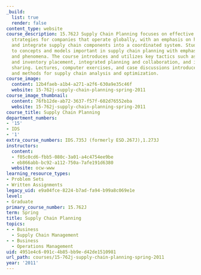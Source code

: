 ```yaml
---
_build:
  list: true
  render: false
content_type: website
course_description: 15.762J Supply Chain Planning focuses on effective supply chain
  strategies for companies that operate globally, with an emphasis on how to plan
  and integrate supply chain components into a coordinated system. Students are exposed
  to concepts and models important in supply chain planning with emphasis on key tradeoffs
  and phenomena. The course introduces and utilizes key tactics such as risk pooling
  and inventory placement, integrated planning and collaboration, and information
  sharing. Lectures, computer exercises, and case discussions introduce various models
  and methods for supply chain analysis and optimization.
course_image:
  content: 12b4faeb-a1b4-a271-a2f6-630a9e35c46f
  website: 15-762j-supply-chain-planning-spring-2011
course_image_thumbnail:
  content: 76fb12de-ab72-3637-f57f-602d76552eba
  website: 15-762j-supply-chain-planning-spring-2011
course_title: Supply Chain Planning
department_numbers:
- '15'
- IDS
- '1'
extra_course_numbers: IDS.735J (formerly ESD.267J),1.273J
instructors:
  content:
  - f05c0cd6-fbb5-080c-3a01-a4c4754ee9be
  - eb866abb-bc92-a112-750a-7afe191d6380
  website: ocw-www
learning_resource_types:
- Problem Sets
- Written Assignments
legacy_uid: e9a04fce-8224-b7ad-fa94-b99a8c069e1e
level:
- Graduate
primary_course_number: 15.762J
term: Spring
title: Supply Chain Planning
topics:
- - Business
  - Supply Chain Management
- - Business
  - Operations Management
uid: 4951e4c6-091c-4b85-bb9e-d42de1510981
url_path: courses/15-762j-supply-chain-planning-spring-2011
year: '2011'
---
```

